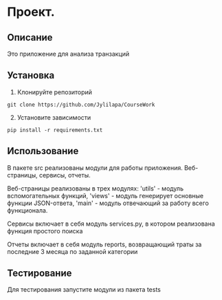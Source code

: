 # Проект.
## Описание
Это приложение для анализа транзакций
## Установка
1. Клонируйте репозиторий
```
git clone https://github.com/Jylilapa/CourseWork
```

2. Установите зависимости
```
pip install -r requirements.txt
```
## Использование

В пакете src реализованы модули для работы приложения.
Веб-страницы, сервисы, отчеты.

Веб-страницы реализованы в трех модулях: 'utils' - модуль вспомогательных функций,
   'views' - модуль генерирует основные функции JSON-ответа, 'main' -
   модуль отвечающий за работу всего функционала.

Сервисы включает в себя модуль services.py, в котором реализована функция простого поиска

Отчеты включает в себя модуль reports, возвращающий траты за последние 3 месяца по заданной категории

## Тестирование

Для тестирования запустите модули из пакета tests
